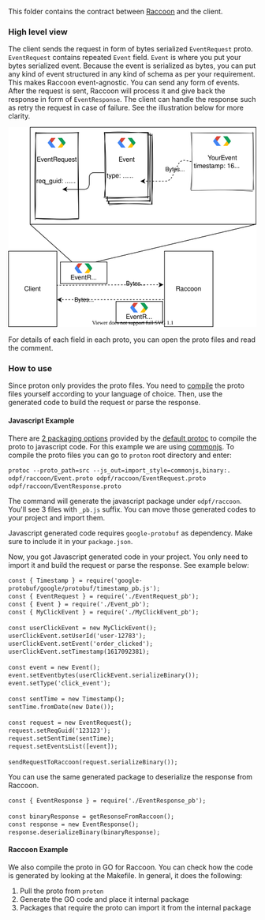 This folder contains the contract between [Raccoon](https://github.com/odpf/raccoon) and the client.
### High level view
The client sends the request in form of bytes serialized `EventRequest` proto. `EventRequest` contains repeated `Event` field. `Event` is where you put your bytes serialized event. Because the event is serialized as bytes, you can put any kind of event structured in any kind of schema as per your requirement. This makes Raccoon event-agnostic. You can send any form of events. After the request is sent, Raccoon will process it and give back the response in form of `EventResponse`. The client can handle the response such as retry the request in case of failure. See the illustration below for more clarity.

<p align="center"><img src="./../../docs/assets/raccoon-reqres.svg"/></p>

For details of each field in each proto, you can open the proto files and read the comment.
### How to use
Since proton only provides the proto files. You need to [compile](https://developers.google.com/protocol-buffers/docs/reference/overview) the proto files yourself according to your language of choice. Then, use the generated code to build the request or parse the response.
#### Javascript Example
There are [2 packaging options](https://developers.google.com/protocol-buffers/docs/reference/javascript-generated#invocation) provided by the [default protoc](https://github.com/protocolbuffers/protobuf) to compile the proto to javascript code. For this example we are using [commonjs](https://developers.google.com/protocol-buffers/docs/reference/javascript-generated#commonjs-imports).
To compile the proto files you can go to `proton` root directory and enter:
```
protoc --proto_path=src --js_out=import_style=commonjs,binary:. odpf/raccoon/Event.proto odpf/raccoon/EventRequest.proto odpf/raccoon/EventResponse.proto
```
The command will generate the javascript package under `odpf/raccoon`. You'll see 3 files with `_pb.js` suffix. You can move those generated codes to your project and import them.

Javascript generated code requires `google-protobuf` as dependency. Make sure to include it in your `package.json`.

Now, you got Javascript generated code in your project. You only need to import it and build the request or parse the response. See example below:
```
const { Timestamp } = require('google-protobuf/google/protobuf/timestamp_pb.js');
const { EventRequest } = require('./EventRequest_pb');
const { Event } = require('./Event_pb');
const { MyClickEvent } = require('./MyClickEvent_pb');

const userClickEvent = new MyClickEvent();
userClickEvent.setUserId('user-12783');
userClickEvent.setEvent('order_clicked');
userClickEvent.setTimestamp(1617092381);

const event = new Event();
event.setEventbytes(userClickEvent.serializeBinary());
event.setType('click_event');

const sentTime = new Timestamp();
sentTime.fromDate(new Date());

const request = new EventRequest();
request.setReqGuid('123123');
request.setSentTime(sentTime);
request.setEventsList([event]);

sendRequestToRaccoon(request.serializeBinary());
```

You can use the same generated package to deserialize the response from Raccoon.
```
const { EventResponse } = require('./EventResponse_pb');

const binaryResponse = getResonseFromRaccoon();
const response = new EventResponse();
response.deserializeBinary(binaryResponse);
```
#### Raccoon Example

We also compile the proto in GO for Raccoon. You can check how the code is generated by looking at the Makefile. In general, it does the following:
1. Pull the proto from `proton`
2. Generate the GO code and place it internal package
3. Packages that require the proto can import it from the internal package
